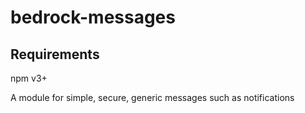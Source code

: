 # bedrock-messages

## Requirements

npm v3+


A module for simple, secure, generic messages such as notifications
